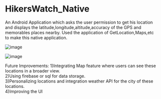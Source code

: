 # HikersWatch_Native
An Android Application which asks the user permission to get his location and displays the latitude,longitude,altitude,accuracy of the GPS and memorables places nearby. Used the application of GetLocation,Maps,etc to make this native application.

![image](https://user-images.githubusercontent.com/76823502/134681782-6627149a-82ae-4019-8e2a-9c77ac38f2bf.png)

![image](https://user-images.githubusercontent.com/76823502/134681858-d9843d68-61a2-4be3-b621-514da5c90295.png)

Future Improvements:
1)Integrating Map feature where users can see these locations in a broader view.<br>
2)Using firebase or sql for data storage.<br>
3)Personalizing locations and integration weather API for the city of these locations.<br>
4)Improving the UI<br>

